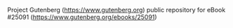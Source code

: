Project Gutenberg (https://www.gutenberg.org) public repository for eBook #25091 (https://www.gutenberg.org/ebooks/25091)
